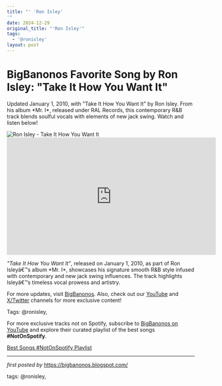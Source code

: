 ```yaml
---
title: "' 'Ron Isley'
'"
date: 2024-12-29
original_title: "'Ron Isley'"
tags:
  - '@ronisley'
layout: post
---
```

<!-- Title of the Post -->
<h1 >BigBanonos Favorite Song by Ron Isley: "Take It How You Want It"</h1> <!-- Introductory Text -->
<p >Updated January 1, 2010, with "Take It How You Want It" by Ron Isley. From his album *Mr. I*, released under RAL Records, this contemporary R&B track blends soulful vocals with elements of new jack swing. Watch and listen below!</p> <!-- Featured Image -->
<div > <img src="https://i.scdn.co/image/804728a22676731ced5824cf599510d29f363d63" alt="Ron Isley - Take It How You Want It" />
</div> <!-- YouTube Video Embed -->
<div > <iframe width="560" height="315" src="https://www.youtube.com/embed/Bh2XtG_MvX0" title="Ron Isley - Take It How You Want It" frameborder="0" allowfullscreen></iframe>
</div> <!-- Song Information -->
<div > <p><em>"Take It How You Want It"</em>, released on January 1, 2010, as part of Ron Isleyâ€™s album *Mr. I*, showcases his signature smooth R&B style infused with contemporary and new jack swing influences. The track highlights Isleyâ€™s timeless vocal prowess and artistry.</p>
</div> <!-- Footer Links -->
<div > <p>For more updates, visit <a href="https://bigbanonos.blogspot.com/" target="_blank">BigBanonos</a>. Also, check out our <a href="https://www.youtube.com/@BigBanonos" target="_blank">YouTube</a> and <a href="https://x.com/bigbanonos" target="_blank">X/Twitter</a> channels for more exclusive content!</p>
</div> <!-- Tags -->
<p >Tags: @ronisley,</p>


<!--Subscribe and Playlist Links-->
<div>
    <p>For more exclusive tracks not on Spotify, subscribe to <a href="https://www.youtube.com/@BigBanonos" target="_blank">BigBanonos on YouTube</a> and explore their curated playlist of the best songs <strong>#NotOnSpotify</strong>.</p>
    <p><a href="https://www.youtube.com/playlist?list=PLtuNtuTatqI0kFahUCbtbfenC_ET5O_tr" target="_blank">Best Songs #NotOnSpotify Playlist<br /></a></p></div>

<hr />

<p><em>first posted by</em> <a href="https://bigbanonos.blogspot.com/" rel="noopener" target="_new">https://bigbanonos.blogspot.com/</a></p>

<p>tags: @ronisley,</p>
